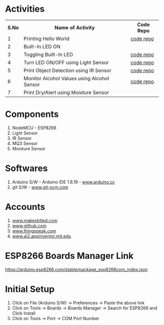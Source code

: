 # Activities
<table>
  <tr>
    <th>S.No</th>
    <th>Name of Activity</th>
    <th>Code Repo</th>
  </tr>
  <tr>
    <td>1</td>
    <td>Printing Hello World</td>
    <td><a href="">code repo</a></td>
  </tr>
  <tr>
    <td>2</td>
    <td>Built-In LED ON</td>
    <td></td>
  </tr>
  <tr>
    <td>3</td>
    <td>Toggling Built-In LED</td>
    <td><a href="https://github.com/Vikhyathsai11/Iot/blob/main/Iot/Iot.ino">code repo</a></td>
  </tr>
  <tr>
    <td>4</td>
    <td>Turn LED ON/OFF using Light Sensor</td>
    <td><a href="https://github.com/Vikhyathsai11/Iot/blob/main/iot2/iot2.ino">code repo</a></td>
  </tr>
  <tr>
    <td>5</td>
    <td>Print Object Detection using IR Sensor</td>
    <td><a href="https://github.com/Vikhyathsai11/Iot/blob/main/iot3/iot3.ino">code repo</a></td>
  </tr>
  <tr>
    <td>6</td>
    <td>Monitor Alcohol Values using Alcohol Sensor</td>
    <td><a href="https://github.com/Vikhyathsai11/Iot/blob/main/iot4_alcohol/iot4_alcohol.ino">code repo</a></td>
  </tr>
  <tr>
    <td>7</td>
    <td>Print Dry/Alert using Moisture Sensor</td>
    <td></td>
  </tr>
</table>

# Components
1. NodeMCU - ESP8266
2. Light Sensor
3. IR Sensor
4. MQ3 Sensor
5. Moisture Sensor

# Softwares
1. Arduino S/W - Arduino IDE 1.8.19 - www.arduino.cc
2. git S/W - www.git-scm.com

# Accounts
1. www.makeskilled.com
2. www.github.com
3. www.thingspeak.com
4. www.ai2.appinventor.mit.edu

# ESP8266 Boards Manager Link
https://arduino.esp8266.com/stable/package_esp8266com_index.json

# Initial Setup
1. Click on File (Arduino S/W) -> Preferences -> Paste the above link
2. Click on Tools -> Boards -> Boards Manager -> Search for ESP8266 and Click Install
3. Click on Tools -> Port -> COM Port Number
